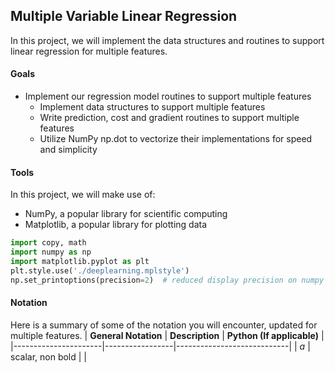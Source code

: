 ## Multiple Variable Linear Regression
In this project, we will implement the data structures and routines to support linear regression for multiple features.
#### Goals
- Implement our regression model routines to support multiple features
    - Implement data structures to support multiple features
    - Write prediction, cost and gradient routines to support multiple features
    - Utilize NumPy np.dot to vectorize their implementations for speed and simplicity
#### Tools
In this project, we will make use of:
- NumPy, a popular library for scientific computing
- Matplotlib, a popular library for plotting data
```python
import copy, math
import numpy as np
import matplotlib.pyplot as plt
plt.style.use('./deeplearning.mplstyle')
np.set_printoptions(precision=2)  # reduced display precision on numpy arrays
```
#### Notation
Here is a summary of some of the notation you will encounter, updated for multiple features.
| **General Notation** | **Description** | **Python (If applicable)** |
|----------------------|-----------------|----------------------------|
| *a* | scalar, non bold | |
